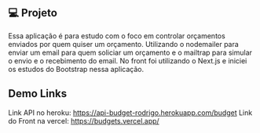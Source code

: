 ## 💻 Projeto 

Essa aplicação é para estudo com o foco em controlar orçamentos enviados por quem quiser um orçamento. 
Utilizando o nodemailer para enviar um email para quem soliciar um orçamento e o mailtrap para simular o envio e o recebimento do email.
No front foi utilizando o Next.js e iniciei os estudos do Bootstrap nessa aplicação.

## Demo Links

Link API no heroku: https://api-budget-rodrigo.herokuapp.com/budget
Link do Front na vercel: https://budgets.vercel.app/
